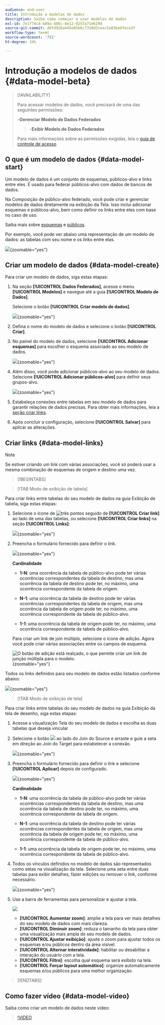 ```yaml
---
audience: end-user
title: Introdução a modelos de dados
description: Saiba como começar a usar modelos de dados
exl-id: 7e1f74c4-b89a-480c-8e12-0257a71e629d
source-git-commit: d8fd926a445e65b6c7310d2ceac5a83ba9fece3f
workflow-type: tm+mt
source-wordcount: '751'
ht-degree: 34%

---
```



# Introdução a modelos de dados {#data-model-beta}

>[!AVAILABILITY]
>
>Para acessar modelos de dados, você precisará de uma das seguintes permissões:
>
>-**Gerenciar Modelo de Dados Federados**
>>-**Exibir Modelo de Dados Federados**
>
>Para mais informações sobre as permissões exigidas, leia o [guia de controle de acesso](/help/governance-privacy-security/access-control.md).

## O que é um modelo de dados {#data-model-start}

Um modelo de dados é um conjunto de esquemas, públicos-alvo e links entre eles. É usado para federar públicos-alvo com dados de bancos de dados.

Na Composição de público-alvo federado, você pode criar e gerenciar modelos de dados diretamente na exibição da Tela. Isso inclui adicionar esquemas e públicos-alvo, bem como definir os links entre eles com base no caso de uso.

Saiba mais sobre [esquemas](../customer/schemas.md#schema-start) e [públicos](../start/audiences.md).

Por exemplo, você pode ver abaixo uma representação de um modelo de dados: as tabelas com seu nome e os links entre elas.

![](assets/datamodel.png){zoomable="yes"}

## Criar um modelo de dados {#data-model-create}

Para criar um modelo de dados, siga estas etapas:

1. Na seção **[!UICONTROL Dados Federados]**, acesse o menu **[!UICONTROL Modelos]** e navegue até a guia **[!UICONTROL Modelo de Dados]**.

   Selecione o botão **[!UICONTROL Criar modelo de dados]**.

   ![](assets/datamodel_create.png){zoomable="yes"}

2. Defina o nome do modelo de dados e selecione o botão **[!UICONTROL Criar]**.

3. No painel do modelo de dados, selecione **[!UICONTROL Adicionar esquemas]** para escolher o esquema associado ao seu modelo de dados.

   ![](assets/datamodel_schemas.png){zoomable="yes"}

4. Além disso, você pode adicionar públicos-alvo ao seu modelo de dados. Selecione **[!UICONTROL Adicionar públicos-alvo]** para definir seus grupos-alvo.

   ![](assets/datamodel-audiences.png){zoomable="yes"}

5. Estabeleça conexões entre tabelas em seu modelo de dados para garantir relações de dados precisas. Para obter mais informações, leia a [seção criar links](#data-model-links).

6. Após concluir a configuração, selecione **[!UICONTROL Salvar]** para aplicar as alterações.

## Criar links {#data-model-links}

>[!NOTE]
>
>Se estiver criando um link com várias associações, você só poderá usar a mesma combinação de esquemas de origem e destino uma vez.

>[!BEGINTABS]

>[!TAB Modo de exibição de tabela]

Para criar links entre tabelas do seu modelo de dados na guia Exibição de tabela, siga estas etapas:

1. Selecione o ícone de ![três pontos](/help/assets/icons/more.png) seguido de **[!UICONTROL Criar link]** ao lado de uma das tabelas, ou selecione **[!UICONTROL Criar links]** na seção **[!UICONTROL Links]**:

   ![](assets/datamodel_createlinks.png){zoomable="yes"}

2. Preencha o formulário fornecido para definir o link.

   ![](assets/datamodel_link.png){zoomable="yes"}

   **Cardinalidade**

   * **1-N**: uma ocorrência da tabela de público-alvo pode ter várias ocorrências correspondentes da tabela de destino, mas uma ocorrência da tabela de destino pode ter, no máximo, uma ocorrência correspondente da tabela de origem.

   * **N-1**: uma ocorrência da tabela de destino pode ter várias ocorrências correspondentes da tabela de origem, mas uma ocorrência da tabela de origem pode ter, no máximo, uma ocorrência correspondente da tabela de público-alvo.

   * **1-1**: uma ocorrência da tabela de origem pode ter, no máximo, uma ocorrência correspondente da tabela de público-alvo.

   Para criar um link de join múltiplo, selecione o ícone de adição. Agora você pode criar várias associações entre os campos de esquema.

   ![O botão de adição está realçado, o que permite criar um link de junção múltipla para o modelo.](assets/multi-join.png){zoomable="yes"}

Todos os links definidos para seu modelo de dados estão listados conforme abaixo:

![](assets/datamodel_alllinks.png){zoomable="yes"}

>[!TAB Modo de exibição de tela]

Para criar links entre tabelas do seu modelo de dados na guia Exibição da tela de desenho, siga estas etapas:

1. Acesse a visualização Tela do seu modelo de dados e escolha as duas tabelas que deseja vincular

2. Selecione o botão ![](assets/do-not-localize/Smock_AddCircle_18_N.svg) ao lado do Join do Source e arraste e guie a seta em direção ao Join do Target para estabelecer a conexão.

   ![](assets/datamodel.gif){zoomable="yes"}

3. Preencha o formulário fornecido para definir o link e selecione **[!UICONTROL Aplicar]** depois de configurado.

   ![](assets/datamodel-canvas-1.png){zoomable="yes"}

   **Cardinalidade**

   * **1-N**: uma ocorrência da tabela de público-alvo pode ter várias ocorrências correspondentes da tabela de destino, mas uma ocorrência da tabela de destino pode ter, no máximo, uma ocorrência correspondente da tabela de origem.

   * **N-1**: uma ocorrência da tabela de destino pode ter várias ocorrências correspondentes da tabela de origem, mas uma ocorrência da tabela de origem pode ter, no máximo, uma ocorrência correspondente da tabela de público-alvo.

   * **1-1**: uma ocorrência da tabela de origem pode ter, no máximo, uma ocorrência correspondente da tabela de público-alvo.

4. Todos os vínculos definidos no modelo de dados são representados como setas na visualização da tela. Selecione uma seta entre duas tabelas para exibir detalhes, fazer edições ou remover o link, conforme necessário.

   ![](assets/datamodel-canvas-2.png){zoomable="yes"}

5. Use a barra de ferramentas para personalizar e ajustar a tela.

   ![](assets/datamodel-canvas-3.png)

   * **[!UICONTROL Aumentar zoom]**: amplie a tela para ver mais detalhes do seu modelo de dados com mais clareza.
   * **[!UICONTROL Diminuir zoom]**: reduza o tamanho da tela para obter uma visualização mais ampla do seu modelo de dados.
   * **[!UICONTROL Ajustar exibição]**: ajuste o zoom para ajustar todos os esquemas e/ou públicos dentro da área visível.
   * **[!UICONTROL Alternar interatividade]**: habilitar ou desabilitar a interação do usuário com a tela.
   * **[!UICONTROL Filtro]**: escolha qual esquema será exibido na tela.
   * **[!UICONTROL Forçar layout automático]**: organize automaticamente esquemas e/ou públicos para uma melhor organização.

>[!ENDTABS]

## Como fazer vídeo {#data-model-video}

Saiba como criar um modelo de dados neste vídeo:

>[!VIDEO](https://video.tv.adobe.com/v/3432020)
